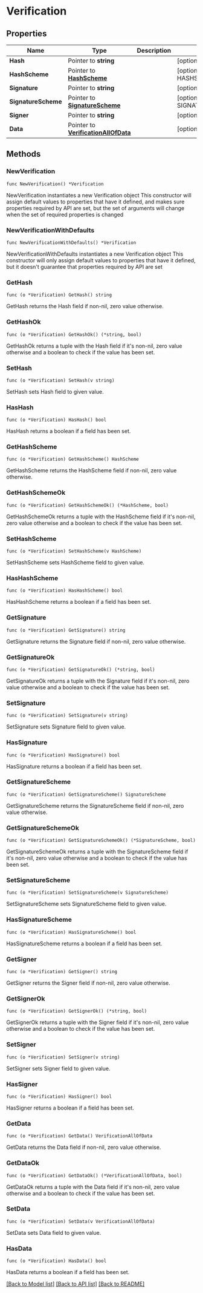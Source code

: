 # Verification

## Properties

Name | Type | Description | Notes
------------ | ------------- | ------------- | -------------
**Hash** | Pointer to **string** |  | [optional] 
**HashScheme** | Pointer to [**HashScheme**](HashScheme.md) |  | [optional] [default to HASHSCHEME_HASH_SCHEME_BLAKE3]
**Signature** | Pointer to **string** |  | [optional] 
**SignatureScheme** | Pointer to [**SignatureScheme**](SignatureScheme.md) |  | [optional] [default to SIGNATURESCHEME_ED25519]
**Signer** | Pointer to **string** |  | [optional] 
**Data** | Pointer to [**VerificationAllOfData**](VerificationAllOfData.md) |  | [optional] 

## Methods

### NewVerification

`func NewVerification() *Verification`

NewVerification instantiates a new Verification object
This constructor will assign default values to properties that have it defined,
and makes sure properties required by API are set, but the set of arguments
will change when the set of required properties is changed

### NewVerificationWithDefaults

`func NewVerificationWithDefaults() *Verification`

NewVerificationWithDefaults instantiates a new Verification object
This constructor will only assign default values to properties that have it defined,
but it doesn't guarantee that properties required by API are set

### GetHash

`func (o *Verification) GetHash() string`

GetHash returns the Hash field if non-nil, zero value otherwise.

### GetHashOk

`func (o *Verification) GetHashOk() (*string, bool)`

GetHashOk returns a tuple with the Hash field if it's non-nil, zero value otherwise
and a boolean to check if the value has been set.

### SetHash

`func (o *Verification) SetHash(v string)`

SetHash sets Hash field to given value.

### HasHash

`func (o *Verification) HasHash() bool`

HasHash returns a boolean if a field has been set.

### GetHashScheme

`func (o *Verification) GetHashScheme() HashScheme`

GetHashScheme returns the HashScheme field if non-nil, zero value otherwise.

### GetHashSchemeOk

`func (o *Verification) GetHashSchemeOk() (*HashScheme, bool)`

GetHashSchemeOk returns a tuple with the HashScheme field if it's non-nil, zero value otherwise
and a boolean to check if the value has been set.

### SetHashScheme

`func (o *Verification) SetHashScheme(v HashScheme)`

SetHashScheme sets HashScheme field to given value.

### HasHashScheme

`func (o *Verification) HasHashScheme() bool`

HasHashScheme returns a boolean if a field has been set.

### GetSignature

`func (o *Verification) GetSignature() string`

GetSignature returns the Signature field if non-nil, zero value otherwise.

### GetSignatureOk

`func (o *Verification) GetSignatureOk() (*string, bool)`

GetSignatureOk returns a tuple with the Signature field if it's non-nil, zero value otherwise
and a boolean to check if the value has been set.

### SetSignature

`func (o *Verification) SetSignature(v string)`

SetSignature sets Signature field to given value.

### HasSignature

`func (o *Verification) HasSignature() bool`

HasSignature returns a boolean if a field has been set.

### GetSignatureScheme

`func (o *Verification) GetSignatureScheme() SignatureScheme`

GetSignatureScheme returns the SignatureScheme field if non-nil, zero value otherwise.

### GetSignatureSchemeOk

`func (o *Verification) GetSignatureSchemeOk() (*SignatureScheme, bool)`

GetSignatureSchemeOk returns a tuple with the SignatureScheme field if it's non-nil, zero value otherwise
and a boolean to check if the value has been set.

### SetSignatureScheme

`func (o *Verification) SetSignatureScheme(v SignatureScheme)`

SetSignatureScheme sets SignatureScheme field to given value.

### HasSignatureScheme

`func (o *Verification) HasSignatureScheme() bool`

HasSignatureScheme returns a boolean if a field has been set.

### GetSigner

`func (o *Verification) GetSigner() string`

GetSigner returns the Signer field if non-nil, zero value otherwise.

### GetSignerOk

`func (o *Verification) GetSignerOk() (*string, bool)`

GetSignerOk returns a tuple with the Signer field if it's non-nil, zero value otherwise
and a boolean to check if the value has been set.

### SetSigner

`func (o *Verification) SetSigner(v string)`

SetSigner sets Signer field to given value.

### HasSigner

`func (o *Verification) HasSigner() bool`

HasSigner returns a boolean if a field has been set.

### GetData

`func (o *Verification) GetData() VerificationAllOfData`

GetData returns the Data field if non-nil, zero value otherwise.

### GetDataOk

`func (o *Verification) GetDataOk() (*VerificationAllOfData, bool)`

GetDataOk returns a tuple with the Data field if it's non-nil, zero value otherwise
and a boolean to check if the value has been set.

### SetData

`func (o *Verification) SetData(v VerificationAllOfData)`

SetData sets Data field to given value.

### HasData

`func (o *Verification) HasData() bool`

HasData returns a boolean if a field has been set.


[[Back to Model list]](../README.md#documentation-for-models) [[Back to API list]](../README.md#documentation-for-api-endpoints) [[Back to README]](../README.md)


